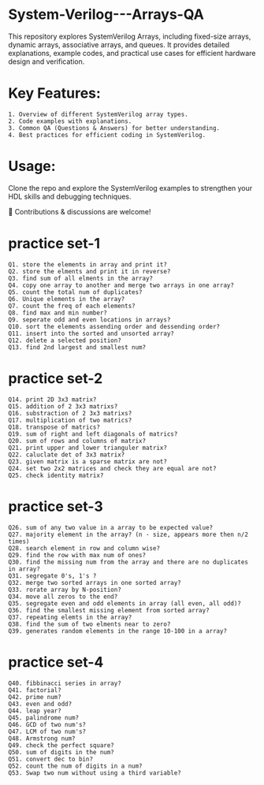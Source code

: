 # System-Verilog---Arrays-QA
This repository explores SystemVerilog Arrays, including fixed-size arrays, dynamic arrays, associative arrays, and queues. It provides detailed explanations, example codes, and practical use cases for efficient hardware design and verification.

# Key Features:
    1. Overview of different SystemVerilog array types. 
    2. Code examples with explanations.
    3. Common QA (Questions & Answers) for better understanding.
    4. Best practices for efficient coding in SystemVerilog.
    
# Usage:
Clone the repo and explore the SystemVerilog examples to strengthen your HDL skills and debugging techniques.

📢 Contributions & discussions are welcome!

# practice set-1
	Q1. store the elements in array and print it?
	Q2. store the elments and print it in reverse?
	Q3. find sum of all elments in the array?
	Q4. copy one array to another and merge two arrays in one array?
	Q5. count the total num of duplicates?
	Q6. Unique elements in the array?
	Q7. count the freq of each elements?
	Q8. find max and min number?
	Q9. seperate odd and even locations in arrays?
	Q10. sort the elements assending order and dessending order?
	Q11. insert into the sorted and unsorted array?
	Q12. delete a selected position?
	Q13. find 2nd largest and smallest num?

 # practice set-2
    Q14. print 2D 3x3 matrix?
	Q15. addition of 2 3x3 matrixs?
	Q16. substraction of 2 3x3 matrixs?
	Q17. multiplication of two matrics?
	Q18. transpose of matrics?
	Q19. sum of right and left diagonals of matrics?
	Q20. sum of rows and columns of matrix?
	Q21. print upper and lower trianguler matrix?
	Q22. caluclate det of 3x3 matrix?
	Q23. given matrix is a sparse matrix are not?
	Q24. set two 2x2 matrices and check they are equal are not?
	Q25. check identity matrix?

 # practice set-3
    Q26. sum of any two value in a array to be expected value? 
	Q27. majority element in the array? (n - size, appears more then n/2 times)
	Q28. search element in row and column wise?
	Q29. find the row with max num of ones?
	Q30. find the missing num from the array and there are no duplicates in array?
	Q31. segregate 0's, 1's ?
	Q32. merge two sorted arrays in one sorted array?
	Q33. rorate array by N-position?
	Q34. move all zeros to the end?
	Q35. segregate even and odd elements in array (all even, all odd)?
	Q36. find the smallest missing element from sorted array?
	Q37. repeating elemts in the array?
	Q38. find the sum of two elments near to zero?
	Q39. generates random elements in the range 10-100 in a array?

 # practice set-4
    Q40. fibbinacci series in array?
	Q41. factorial?
	Q42. prime num?
	Q43. even and odd?
	Q44. leap year?
	Q45. palindrome num?
	Q46. GCD of two num's?
	Q47. LCM of two num's?
	Q48. Armstrong num?
	Q49. check the perfect square?
	Q50. sum of digits in the num?
	Q51. convert dec to bin?
	Q52. count the num of digits in a num?
	Q53. Swap two num without using a third variable?


